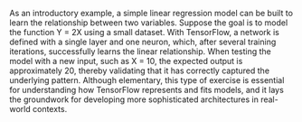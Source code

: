 As an introductory example, a simple linear regression 
model can be built to learn the relationship between two 
variables. Suppose the goal is to model the function Y = 2X 
using a small dataset. With TensorFlow, a network is 
defined with a single layer and one neuron, which, after 
several training iterations, successfully learns the linear 
relationship. When testing the model with a new input, 
such as X = 10, the expected output is approximately 20, 
thereby validating that it has correctly captured the 
underlying pattern. Although elementary, this type of 
exercise is essential for understanding how TensorFlow 
represents and fits models, and it lays the groundwork for
developing more sophisticated architectures in real-world 
contexts.
